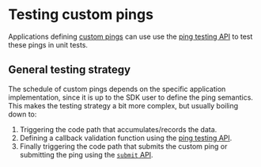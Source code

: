 # Testing custom pings

Applications defining [custom pings](custom.md) can use use the [ping testing API](../../reference/pings/index.md#testing-api) to test these pings in unit tests.

## General testing strategy

The schedule of custom pings depends on the specific application implementation, since it is up to the SDK user to define the ping semantics. This makes the testing strategy a bit more complex, but usually boiling down to:

1. Triggering the code path that accumulates/records the data.
2. Defining a callback validation function using the [ping testing API](../../reference/pings/index.md#testbeforenextsubmit).
3. Finally triggering the code path that submits the custom ping or submitting the ping using the [`submit` API](../../reference/pings/index.md#submit).
